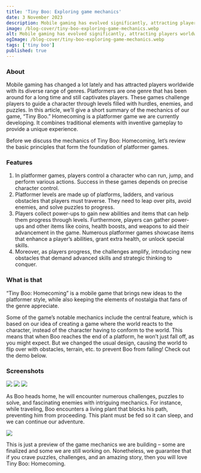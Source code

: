 ```yaml
---
title: 'Tiny Boo: Exploring game mechanics'
date: 3 November 2023
description: Mobile gaming has evolved significantly, attracting players worldwide with various genres. One long-standing genre that still captivates players is platformers.
image: /blog-cover/tiny-boo-exploring-game-mechanics.webp
alt: Mobile gaming has evolved significantly, attracting players worldwide with various genres. One long-standing genre that still captivates players is platformers.
ogImage: /blog-cover/tiny-boo-exploring-game-mechanics.webp
tags: ['tiny boo']
published: true
---
```


### About

Mobile gaming has changed a lot lately and has attracted players worldwide with its diverse range of genres. Platformers are one genre that has been around for a long time and still captivates players. These games challenge players to guide a character through levels filled with hurdles, enemies, and puzzles. In this article, we’ll give a short summary of the mechanics of our game, “Tiny Boo.” Homecoming is a platformer game we are currently developing. It combines traditional elements with inventive gameplay to provide a unique experience.

Before we discuss the mechanics of Tiny Boo: Homecoming, let’s review the basic principles that form the foundation of platformer games.

### Features

1) In platformer games, players control a character who can run, jump, and perform various actions. Success in these games depends on precise character control.
2) Platformer levels are made up of platforms, ladders, and various obstacles that players must traverse. They need to leap over pits, avoid enemies, and solve puzzles to progress.
3) Players collect power-ups to gain new abilities and items that can help them progress through levels. Furthermore, players can gather power-ups and other items like coins, health boosts, and weapons to aid their advancement in the game. Numerous platformer games showcase items that enhance a player’s abilities, grant extra health, or unlock special skills.
4) Moreover, as players progress, the challenges amplify, introducing new obstacles that demand advanced skills and strategic thinking to conquer.

### What is that

“Tiny Boo: Homecoming” is a mobile game that brings new ideas to the platformer style, while also keeping the elements of nostalgia that fans of the genre appreciate.

Some of the game’s notable mechanics include the central feature, which is based on our idea of creating a game where the world reacts to the character, instead of the character having to conform to the world. This means that when Boo reaches the end of a platform, he won’t just fall off, as you might expect. But we changed the usual design, causing the world to flip over with obstacles, terrain, etc. to prevent Boo from falling! Check out the demo below.

### Screenshots

<Image src="/blog-content/tiny-boo-exploring-game-mechanics/picture_1.webp"></Image>
<Image src="/blog-content/tiny-boo-exploring-game-mechanics/picture_2.webp"></Image>
<Image src="/blog-content/tiny-boo-exploring-game-mechanics/picture_3.webp"></Image>

As Boo heads home, he will encounter numerous challenges, puzzles to solve, and fascinating enemies with intriguing mechanics. For instance, while traveling, Boo encounters a living plant that blocks his path, preventing him from proceeding. This plant must be fed so it can sleep, and we can continue our adventure.

<Image src="/blog-content/tiny-boo-exploring-game-mechanics/picture_4.webp"></Image>

This is just a preview of the game mechanics we are building – some are finalized and some we are still working on. Nonetheless, we guarantee that if you crave puzzles, challenges, and an amazing story, then you will love Tiny Boo: Homecoming.

